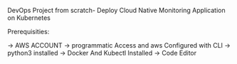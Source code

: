 
DevOps Project from scratch- Deploy Cloud Native Monitoring Application on Kubernetes	

Prerequisities:

-> AWS ACCOUNT
-> programmatic Access and aws Configured with CLI
-> python3 installed
-> Docker And Kubectl Installed
-> Code Editor
